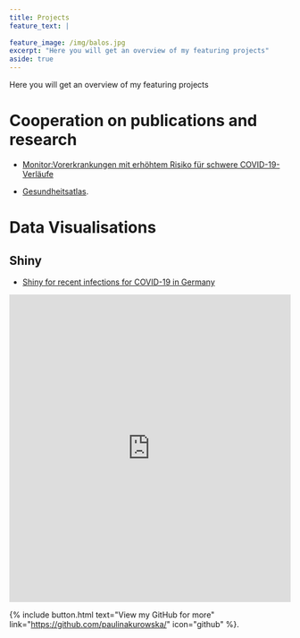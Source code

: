 ```yaml
---
title: Projects
feature_text: |
 
feature_image: /img/balos.jpg
excerpt: "Here you will get an overview of my featuring projects"
aside: true
---
```

Here you will get an overview of my featuring projects
# Cooperation on publications and research
- [Monitor:Vorerkrankungen mit erhöhtem Risiko für schwere COVID-19-Verläufe](https://www.wido.de/fileadmin/Dateien/Dokumente/News/Pressemitteilungen/2020/2020_Monitor_Vorerkrankungen_mit_erhoehtem_Risiko_fuer_schwere_COVID-19-Verlaeufe_final.pdf)          

- [Gesundheitsatlas](https://www.wido.de/publikationen-produkte/buchreihen/gesundheitsatlas/). 

# Data Visualisations
## Shiny 

- [Shiny for recent infections for COVID-19 in Germany](https://pkurowska.shinyapps.io/covid_app/?_ga=2.210297045.1525717498.1603123894-132976359.1603123894)
<iframe src="https://pkurowska.shinyapps.io/covid_app/?_ga=2.210297045.1525717498.1603123894-132976359.1603123894" 
          title="Shiny Dashboard COVID-19 active infections" width="100%" height="550" style="border:none;"></iframe>

{% include button.html text="View my GitHub for more" link="https://github.com/paulinakurowska/" icon="github" %}.  

